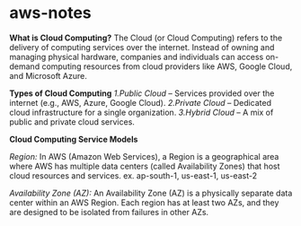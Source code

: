 # aws-notes

**What is Cloud Computing?**
The Cloud (or Cloud Computing) refers to the delivery of computing services over the internet. Instead of owning and managing physical hardware, companies and individuals can access on-demand computing resources from cloud providers like AWS, Google Cloud, and Microsoft Azure.

**Types of Cloud Computing**
*1.Public Cloud* – Services provided over the internet (e.g., AWS, Azure, Google Cloud).
*2.Private Cloud* – Dedicated cloud infrastructure for a single organization.
*3.Hybrid Cloud* – A mix of public and private cloud services.

**Cloud Computing Service Models**

*Region:* In AWS (Amazon Web Services), a Region is a geographical area where AWS has multiple data centers (called Availability Zones) that host cloud resources and services.
ex. ap-south-1, us-east-1, us-east-2

*Availability Zone (AZ):* An Availability Zone (AZ) is a physically separate data center within an AWS Region. Each region has at least two AZs, and they are designed to be isolated from failures in other AZs.



